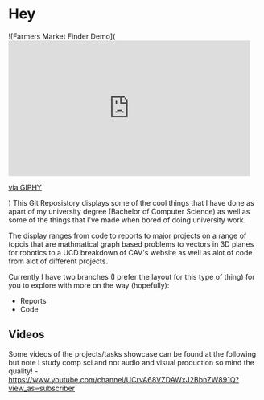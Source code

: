 # Hey


![Farmers Market Finder Demo](<iframe src="https://giphy.com/embed/47EtjlHYFREM5Rznaf" width="480" height="270" frameBorder="0" class="giphy-embed" allowFullScreen></iframe><p><a href="https://giphy.com/gifs/robotics-boston-dynamics-bostondynamics-47EtjlHYFREM5Rznaf">via GIPHY</a></p>)
This Git Reposistory displays some of the cool things that I have done as apart of my university degree (Bachelor of Computer Science) as well as some of the things that I've made when bored of doing university work.

The display ranges from code to reports to major projects on a range of topcis that are mathmatical graph based problems to vectors in 3D planes for robotics to a UCD breakdown of CAV's website as well as alot of code from alot of different projects.

Currently I have two branches (I prefer the layout for this type of thing) for you to explore with more on the way (hopefully):
- Reports
- Code


## Videos
Some videos of the projects/tasks showcase can be found at the following but note I study comp sci and not audio and visual production so mind the quality! - https://www.youtube.com/channel/UCrvA68VZDAWxJ2BbnZW891Q?view_as=subscriber

